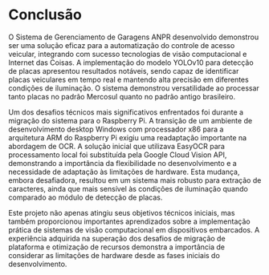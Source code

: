 # Conclusão

O Sistema de Gerenciamento de Garagens ANPR desenvolvido demonstrou ser uma solução eficaz para a automatização do controle de acesso veicular, integrando com sucesso tecnologias de visão computacional e Internet das Coisas. A implementação do modelo YOLOv10 para detecção de placas apresentou resultados notáveis, sendo capaz de identificar placas veiculares em tempo real e mantendo alta precisão em diferentes condições de iluminação. O sistema demonstrou versatilidade ao processar tanto placas no padrão Mercosul quanto no padrão antigo brasileiro.

Um dos desafios técnicos mais significativos enfrentados foi durante a migração do sistema para o Raspberry Pi. A transição de um ambiente de desenvolvimento desktop Windows com processador x86 para a arquitetura ARM do Raspberry Pi exigiu uma readaptação importante na abordagem de OCR. A solução inicial que utilizava EasyOCR para processamento local foi substituída pela Google Cloud Vision API, demonstrando a importância da flexibilidade no desenvolvimento e a necessidade de adaptação às limitações de hardware. Esta mudança, embora desafiadora, resultou em um sistema mais robusto para extração de caracteres, ainda que mais sensível às condições de iluminação quando comparado ao módulo de detecção de placas.

Este projeto não apenas atingiu seus objetivos técnicos iniciais, mas também proporcionou importantes aprendizados sobre a implementação prática de sistemas de visão computacional em dispositivos embarcados. A experiência adquirida na superação dos desafios de migração de plataforma e otimização de recursos demonstra a importância de considerar as limitações de hardware desde as fases iniciais do desenvolvimento.